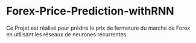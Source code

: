 # Forex-Price-Prediction-withRNN
Ce Projet est réalisé pour prédire le prix de fermeture du marche de Forex en utilisant les réseaux de neurones récurrentes.

